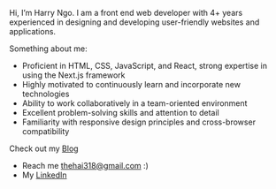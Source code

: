 Hi, I’m Harry Ngo.
I am a front end web developer with 4+ years experienced in designing and developing user-friendly websites and applications.

Something about me: 
- Proficient in HTML, CSS, JavaScript, and React, strong expertise in using the Next.js framework
- Highly motivated to continuously learn and incorporate new technologies
- Ability to work collaboratively in a team-oriented environment
- Excellent problem-solving skills and attention to detail
- Familiarity with responsive design principles and cross-browser compatibility

Check out my [Blog](https://nthhai-site.vercel.app/)

- Reach me thehai318@gmail.com :)
- My [LinkedIn](https://www.linkedin.com/in/the-hai-ngo/)

